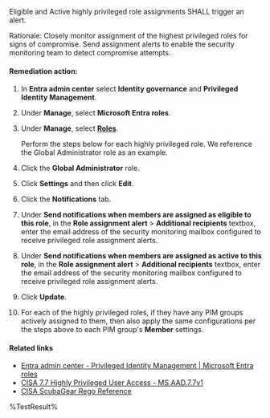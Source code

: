 Eligible and Active highly privileged role assignments SHALL trigger an alert.

Rationale: Closely monitor assignment of the highest privileged roles for signs of compromise. Send assignment alerts to enable the security monitoring team to detect compromise attempts.

#### Remediation action:

1. In **Entra admin center** select **Identity governance** and **Privileged Identity Management**.
2. Under **Manage**, select **Microsoft Entra roles**.
3. Under **Manage**, select **[Roles](https://entra.microsoft.com/#view/Microsoft_Azure_PIMCommon/ResourceMenuBlade/~/roles/resourceId//resourceType/tenant/provider/aadroles)**.

    Perform the steps below for each highly privileged role. We reference the Global Administrator role as an example.

4. Click the **Global Administrator** role.
5. Click **Settings** and then click **Edit**.
6. Click the **Notifications** tab.
7. Under **Send notifications when members are assigned as eligible to this role**, in the **Role assignment alert** > **Additional recipients** textbox, enter the email address of the security monitoring mailbox configured to receive privileged role assignment alerts.
8. Under **Send notifications when members are assigned as active to this role**, in the **Role assignment alert** > **Additional recipients** textbox, enter the email address of the security monitoring mailbox configured to receive privileged role assignment alerts.
9. Click **Update**.
10. For each of the highly privileged roles, if they have any PIM groups actively assigned to them, then also apply the same configurations per the steps above to each PIM group's **Member** settings.

#### Related links

* [Entra admin center - Privileged Identity Management | Microsoft Entra roles](https://entra.microsoft.com/#view/Microsoft_Azure_PIMCommon/ResourceMenuBlade/~/roles/resourceId//resourceType/tenant/provider/aadroles)
* [CISA 7.7 Highly Privileged User Access - MS.AAD.7.7v1](https://github.com/cisagov/ScubaGear/blob/main/PowerShell/ScubaGear/baselines/aad.md#msaad77v1)
* [CISA ScubaGear Rego Reference](https://github.com/cisagov/ScubaGear/blob/main/PowerShell/ScubaGear/Rego/AADConfig.rego#L974)

<!--- Results --->
%TestResult%
